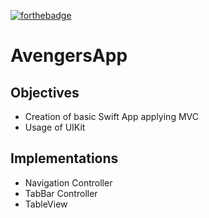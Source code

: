 [![forthebadge](https://forthebadge.com/images/badges/made-with-swift.svg)](https://forthebadge.com)

# AvengersApp

## Objectives

-  Creation of basic Swift App applying MVC
- Usage of UIKit

## Implementations

- Navigation Controller
- TabBar Controller
- TableView
